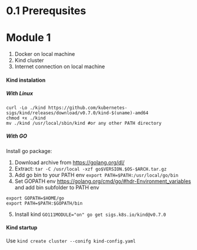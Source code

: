 # 0.1 Prerequsites

# Module 1

1.  Docker on local machine
2.  Kind cluster
3.  Internet connection on local machine

#### Kind instalation

##### With Linux

```
curl -Lo ./kind https://github.com/kubernetes-sigs/kind/releases/download/v0.7.0/kind-$(uname)-amd64
chmod +x ./kind
mv ./kind /usr/local/sbin/kind #or any other PATH directory
```

##### With GO

Install go package:

1.  Download archive from  https://golang.org/dl/
2.  Extract: `tar -C /usr/local -xzf go$VERSION.$OS-$ARCH.tar.gz`
3.  Add go bin to your PATH env `export PATH=$PATH:/usr/local/go/bin`
4.  Set GOPATH env https://golang.org/cmd/go/#hdr-Environment_variables and add bin subfolder to PATH env
```
export GOPATH=$HOME/go
export PATH=$PATH:$GOPATH/bin
```
5.  Install kind `GO111MODULE="on" go get sigs.k8s.io/kind@v0.7.0`


#### Kind startup

Use `kind create cluster --conifg kind-config.yaml`

